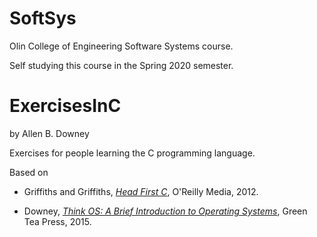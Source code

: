 # SoftSys

Olin College of Engineering Software Systems course.

Self studying this course in the Spring 2020 semester.

# ExercisesInC

by Allen B. Downey

Exercises for people learning the C programming language.

Based on 

* Griffiths and Griffiths, [*Head First C*](http://amzn.to/2hsIXmO), O'Reilly Media, 2012.

* Downey, [*Think OS: A Brief Introduction to Operating Systems*](http://greenteapress.com/thinkos/), Green Tea Press, 2015.
